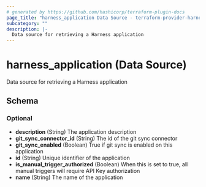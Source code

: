 ```yaml
---
# generated by https://github.com/hashicorp/terraform-plugin-docs
page_title: "harness_application Data Source - terraform-provider-harness"
subcategory: ""
description: |-
  Data source for retrieving a Harness application
---
```


# harness_application (Data Source)

Data source for retrieving a Harness application



<!-- schema generated by tfplugindocs -->
## Schema

### Optional

- **description** (String) The application description
- **git_sync_connector_id** (String) The id of the git sync connector
- **git_sync_enabled** (Boolean) True if git sync is enabled on this application
- **id** (String) Unique identifier of the application
- **is_manual_trigger_authorized** (Boolean) When this is set to true, all manual triggers will require API Key authorization
- **name** (String) The name of the application


